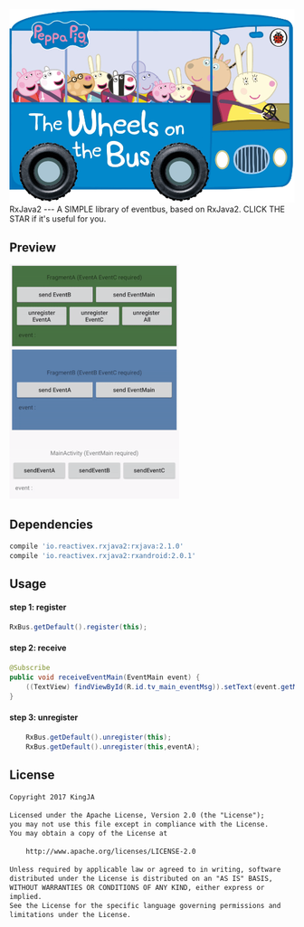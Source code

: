
<div align="center"><img src="res/rxbus.png"/></div>
RxJava2
---
A SIMPLE library of eventbus, based on RxJava2. CLICK THE STAR if it's useful for you.

## Preview
![](res/rxbus2.gif)

## Dependencies

```groovy
compile 'io.reactivex.rxjava2:rxjava:2.1.0'
compile 'io.reactivex.rxjava2:rxandroid:2.0.1'
```

## Usage
#### step 1: register
```java
RxBus.getDefault().register(this);
```

#### step 2: receive
```java
@Subscribe
public void receiveEventMain(EventMain event) {
    ((TextView) findViewById(R.id.tv_main_eventMsg)).setText(event.getMsg());
}
```
#### step 3: unregister
```java
    RxBus.getDefault().unregister(this);
    RxBus.getDefault().unregister(this,eventA);
```
## License

    Copyright 2017 KingJA

    Licensed under the Apache License, Version 2.0 (the "License");
    you may not use this file except in compliance with the License.
    You may obtain a copy of the License at

        http://www.apache.org/licenses/LICENSE-2.0

    Unless required by applicable law or agreed to in writing, software
    distributed under the License is distributed on an "AS IS" BASIS,
    WITHOUT WARRANTIES OR CONDITIONS OF ANY KIND, either express or implied.
    See the License for the specific language governing permissions and
    limitations under the License.
